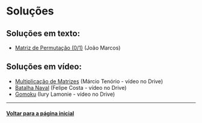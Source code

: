 # Soluções
## Soluções em texto:
- [Matriz de Permutação (0/1)](./matriz_de_permutacao.md) (João Marcos)

## Soluções em vídeo:
- [Multiplicação de Matrizes](https://drive.google.com/file/d/1jy7fO3mu15U_Q13FH6aKGRJmaxJ-u-VX/view?usp=sharing) (Márcio Tenório - vídeo no Drive)
- [Batalha Naval](https://drive.google.com/file/d/118UrIiEqSSusv41ok65-ObvFP6jBBNap/view?usp=sharing) (Felipe Costa - vídeo no Drive)
- [Gomoku](https://drive.google.com/file/d/1yB3AOXjneLXqwI0k4sxABzyk79A2oUka/view?usp=sharing) (Iury Lamonie - vídeo no Drive)

---
#### [Voltar para a página inicial](https://github.com/bti-ufrn/monitoria-itp)
